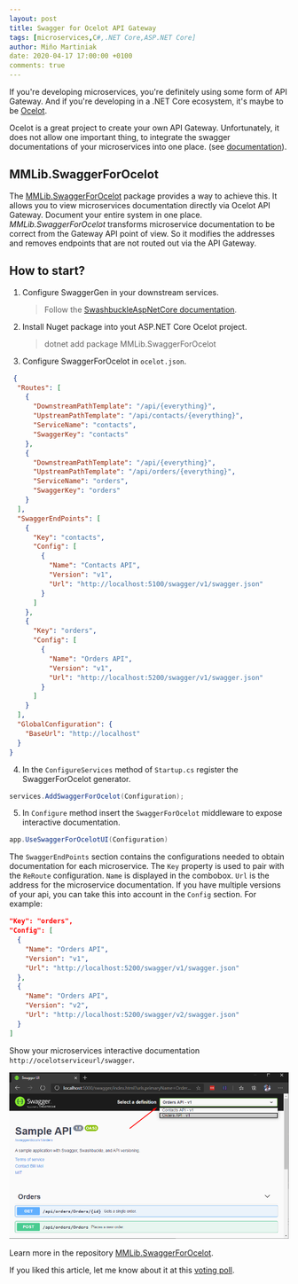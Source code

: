 ```yaml
---
layout: post
title: Swagger for Ocelot API Gateway
tags: [microservices,C#,.NET Core,ASP.NET Core]
author: Miňo Martiniak
date: 2020-04-17 17:00:00 +0100
comments: true
---
```


If you're developing microservices, you're definitely using some form of API Gateway. And if you're developing in a .NET Core ecosystem, it's maybe to be [Ocelot](https://github.com/ThreeMammals/Ocelot).

<!-- excerpt -->
Ocelot is a great project to create your own API Gateway. Unfortunately, it does not allow one important thing, to integrate the swagger documentations of your microservices into one place. (see [documentation](https://ocelot.readthedocs.io/en/latest/introduction/notsupported.html)).

## MMLib.SwaggerForOcelot

The [MMLib.SwaggerForOcelot](https://github.com/Burgyn/MMLib.SwaggerForOcelot) package provides a way to achieve this. It allows you to view microservices documentation directly via Ocelot API Gateway. Document your entire system in one place. *MMLib.SwaggerForOcelot* transforms microservice documentation to be correct from the Gateway API point of view. So it modifies the addresses and removes endpoints that are not routed out via the API Gateway.

## How to start?

1. Configure SwaggerGen in your downstream services.
   > Follow the [SwashbuckleAspNetCore documentation](https://github.com/domaindrivendev/Swashbuckle.AspNetCore#getting-started).
2. Install Nuget package into yout ASP.NET Core Ocelot project.
   > dotnet add package MMLib.SwaggerForOcelot
3. Configure SwaggerForOcelot in `ocelot.json`.
```json
 {
  "Routes": [
    {
      "DownstreamPathTemplate": "/api/{everything}",
      "UpstreamPathTemplate": "/api/contacts/{everything}",
      "ServiceName": "contacts",
      "SwaggerKey": "contacts"
    },
    {
      "DownstreamPathTemplate": "/api/{everything}",
      "UpstreamPathTemplate": "/api/orders/{everything}",
      "ServiceName": "orders",
      "SwaggerKey": "orders"
    }
  ],
  "SwaggerEndPoints": [
    {
      "Key": "contacts",
      "Config": [
        {
          "Name": "Contacts API",
          "Version": "v1",
          "Url": "http://localhost:5100/swagger/v1/swagger.json"
        }
      ]
    },
    {
      "Key": "orders",
      "Config": [
        {
          "Name": "Orders API",
          "Version": "v1",
          "Url": "http://localhost:5200/swagger/v1/swagger.json"
        }
      ]
    }
  ],
  "GlobalConfiguration": {
    "BaseUrl": "http://localhost"
  }
}
```

4. In the `ConfigureServices` method of `Startup.cs` register the SwaggerForOcelot generator.
```c#
services.AddSwaggerForOcelot(Configuration);
```

5. In `Configure` method insert the `SwaggerForOcelot` middleware to expose interactive documentation.
```c#
app.UseSwaggerForOcelotUI(Configuration)
```

The `SwaggerEndPoints` section contains the configurations needed to obtain documentation for each microservice. The `Key` property is used to pair with the `ReRoute` configuration. `Name` is displayed in the combobox. `Url` is the address for the microservice documentation. If you have multiple versions of your api, you can take this into account in the `Config` section. For example:

```json
"Key": "orders",
"Config": [
  {
    "Name": "Orders API",
    "Version": "v1",
    "Url": "http://localhost:5200/swagger/v1/swagger.json"
  },
  {
    "Name": "Orders API",
    "Version": "v2",
    "Url": "http://localhost:5200/swagger/v2/swagger.json"
  }
]
```

Show your microservices interactive documentation `http://ocelotserviceurl/swagger`.

![swagger](/assets/images/swagger-for-ocelot/swagger.png)

Learn more in the repository [MMLib.SwaggerForOcelot](https://github.com/Burgyn/MMLib.SwaggerForOcelot).

If you liked this article, let me know about it at this [voting poll](https://app.swallowpoll.com/NYBznJrhGr).
